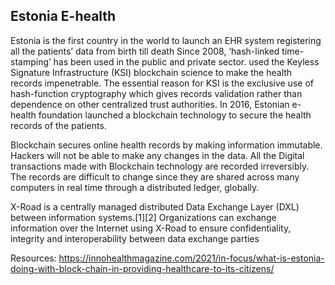 ## Estonia E-health
Estonia is the first country in the world to launch an EHR system registering all the patients’ data from birth till death
Since 2008, ‘hash-linked time-stamping’ has been used in the public and private sector. 
used the Keyless Signature Infrastructure (KSI) blockchain science to make the health records impenetrable.
The essential reason for KSI is the exclusive use of hash-function cryptography which gives records validation rather than dependence on other centralized trust authorities. 
In 2016, Estonian e-health foundation launched a blockchain technology to secure the health records of the patients.

Blockchain secures online health records by making information immutable. Hackers will not be able to make any changes in the data. All the Digital transactions made with Blockchain technology are recorded irreversibly. The records are difficult to change since they are shared across many computers in real time through a distributed ledger, globally. 

X-Road is a centrally managed distributed Data Exchange Layer (DXL) between information systems.[1][2] Organizations can exchange information over the Internet using X-Road to ensure confidentiality, integrity and interoperability between data exchange parties

Resources:
https://innohealthmagazine.com/2021/in-focus/what-is-estonia-doing-with-block-chain-in-providing-healthcare-to-its-citizens/
